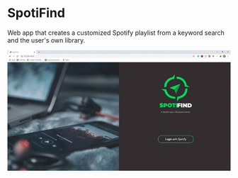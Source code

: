 ﻿# SpotiFind
Web app that creates a customized Spotify playlist from a keyword search and the user's own library.

![alt text](https://github.com/PatrickBMaloney/Spotifind/blob/main/frontend/static/images/spotifind.gif?raw=true)
